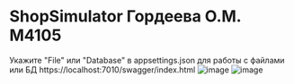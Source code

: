 # ShopSimulator Гордеева О.М. М4105
Укажите "File" или "Database" в appsettings.json для работы с файлами или БД
https://localhost:7010/swagger/index.html
![image](https://github.com/user-attachments/assets/ae1f7b1d-a8ab-4046-9146-169d1e6df0ec)
![image](https://github.com/user-attachments/assets/e731177b-fca5-4700-887b-acc135635ca6)
